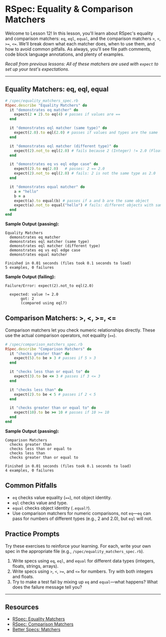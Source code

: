 # RSpec: Equality & Comparison Matchers

Welcome to Lesson 12! In this lesson, you'll learn about RSpec's equality and comparison matchers: `eq`, `eql`, `equal`, and the comparison matchers `>`, `<`, `>=`, `<=`. We'll break down what each matcher does, when to use them, and how to avoid common pitfalls. As always, you'll see file path comments, code block language annotations, and plenty of examples.

_Recall from previous lessons: All of these matchers are used with `expect` to set up your test's expectations._

---

## Equality Matchers: eq, eql, equal

```ruby
# /spec/equality_matchers_spec.rb
RSpec.describe "Equality Matchers" do
  it "demonstrates eq matcher" do
    expect(2 + 2).to eq(4) # passes if values are ==
  end

  it "demonstrates eql matcher (same type)" do
    expect(2.0).to eql(2.0) # passes if values and types are the same
  end

  it "demonstrates eql matcher (different type)" do
    expect(2).not_to eql(2.0) # fails because 2 (Integer) != 2.0 (Float)
  end

  it "demonstrates eq vs eql edge case" do
    expect(2).to eq(2.0)   # passes: 2 == 2.0
    expect(2).not_to eql(2.0) # fails: 2 is not the same type as 2.0
  end

  it "demonstrates equal matcher" do
    a = "hello"
    b = a
    expect(a).to equal(b) # passes if a and b are the same object
    expect(a).not_to equal("hello") # fails: different objects with same value
  end
end
```

**Sample Output (passing):**

```shell
Equality Matchers
  demonstrates eq matcher
  demonstrates eql matcher (same type)
  demonstrates eql matcher (different type)
  demonstrates eq vs eql edge case
  demonstrates equal matcher

Finished in 0.01 seconds (files took 0.1 seconds to load)
5 examples, 0 failures
```

**Sample Output (failing):**

```shell
Failure/Error: expect(2).not_to eql(2.0)

  expected: value != 2.0
       got: 2
       (compared using eql?)
```

## Comparison Matchers: >, <, >=, <=

Comparison matchers let you check numeric relationships directly. These use the actual comparison operators, not equality (`==`).

```ruby
# /spec/comparison_matchers_spec.rb
RSpec.describe "Comparison Matchers" do
  it "checks greater than" do
    expect(5).to be > 3 # passes if 5 > 3
  end

  it "checks less than or equal to" do
    expect(3).to be <= 3 # passes if 3 <= 3
  end

  it "checks less than" do
    expect(2).to be < 5 # passes if 2 < 5
  end

  it "checks greater than or equal to" do
    expect(10).to be >= 10 # passes if 10 >= 10
  end
end
```

**Sample Output (passing):**

```shell
Comparison Matchers
  checks greater than
  checks less than or equal to
  checks less than
  checks greater than or equal to

Finished in 0.01 seconds (files took 0.1 seconds to load)
4 examples, 0 failures
```

## Common Pitfalls

- `eq` checks value equality (`==`), not object identity.
- `eql` checks value and type.
- `equal` checks object identity (`.equal?`).
- Use comparison matchers for numeric comparisons, not `eq`—`eq` can pass for numbers of different types (e.g., 2 and 2.0), but `eql` will not.

## Practice Prompts

Try these exercises to reinforce your learning. For each, write your own spec in the appropriate file (e.g., `/spec/equality_matchers_spec.rb`).

1. Write specs using `eq`, `eql`, and `equal` for different data types (integers, floats, strings, arrays).
2. Write specs using `>`, `<`, `>=`, and `<=` for numbers. Try with both integers and floats.
3. Try to make a test fail by mixing up `eq` and `equal`—what happens? What does the failure message tell you?

---

## Resources

- [RSpec: Equality Matchers](https://relishapp.com/rspec/rspec-expectations/v/3-10/docs/built-in-matchers/equality-matchers)
- [RSpec: Comparison Matchers](https://relishapp.com/rspec/rspec-expectations/v/3-10/docs/built-in-matchers/comparison-matchers)
- [Better Specs: Matchers](https://www.betterspecs.org/#expect)
